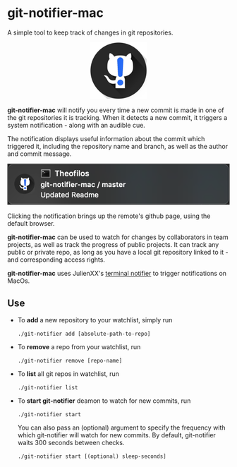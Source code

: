 # git-notifier-mac

A simple tool to keep track of changes in git repositories.

<p align="center"> <img src="./icons/logo.png" width="128" height="128" /> </p>

**git-notifier-mac** will notify you every time a new commit is made in one of the git repositories it is tracking. When it detects a new commit, it triggers a system notification - along with an audible cue.

The notification displays useful information about the commit which triggered it, including the repository name and branch, as well as the author and  commit message.

<p align="center"> <img src="./icons/git-notifier-notification.png" /> </p>

Clicking the notification brings up the remote's github page, using the default browser.

**git-notifier-mac** can be used to watch for changes by collaborators in team projects, as well as track the progress of public projects. It can track any public or private repo, as long as you have a local git repository linked to it - and corresponding access rights.

**git-notifier-mac** uses JulienXX's [terminal notifier](https://github.com/julienXX/terminal-notifier) to trigger notifications on MacOs.

## Use

* To **add** a new repository to your watchlist, simply run
  
    ``` cli
    ./git-notifier add [absolute-path-to-repo]
    ```

* To **remove** a repo from your watchlist, run
  
    ```cli
    ./git-notifier remove [repo-name]
    ```

* To **list** all git repos in watchlist, run
  
    ```cli
    ./git-notifier list
    ```

* To **start git-notifier** deamon to watch for new commits, run

    ```cli
    ./git-notifier start
    ```

    You can also pass an (optional) argument to specify the frequency with which git-notifier will watch for new commits. By default, git-notifier waits 300 seconds between checks.

    ```cli
    ./git-notifier start [(optional) sleep-seconds]
    ```
